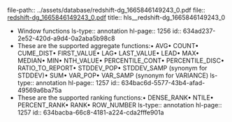 file-path:: ../assets/database/redshift-dg_1665846149243_0.pdf
file:: [redshift-dg_1665846149243_0.pdf](../assets/database/redshift-dg_1665846149243_0.pdf)
title:: hls__redshift-dg_1665846149243_0
- Window functions
  ls-type:: annotation
  hl-page:: 1256
  id:: 634ad237-2e52-420d-a9d4-0a2aba5b98c8
- These are the supported aggregate functions:• AVG• COUNT• CUME_DIST• FIRST_VALUE• LAG• LAST_VALUE• LEAD• MAX• MEDIAN• MIN• NTH_VALUE• PERCENTILE_CONT• PERCENTILE_DISC• RATIO_TO_REPORT• STDDEV_POP• STDDEV_SAMP (synonym for STDDEV)• SUM• VAR_POP• VAR_SAMP (synonym for VARIANCE)
  ls-type:: annotation
  hl-page:: 1257
  id:: 634bac6d-5577-43b4-afad-49569a6ba75a
- These are the supported ranking functions:• DENSE_RANK• NTILE• PERCENT_RANK• RANK• ROW_NUMBER
  ls-type:: annotation
  hl-page:: 1257
  id:: 634bacba-66c8-4181-a224-cda2fffe901a